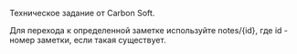 Техническое задание от Carbon Soft.

Для перехода к определенной заметке используйте notes/{id}, где id - номер заметки, если такая существует.
